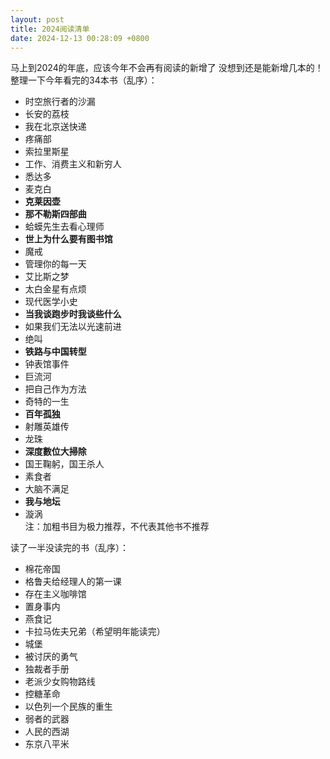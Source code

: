 ```yaml
---
layout: post
title: 2024阅读清单
date: 2024-12-13 00:28:09 +0800
---
```

马上到2024的年底，应该今年不会再有阅读的新增了
没想到还是能新增几本的！
整理一下今年看完的34本书（乱序）：
- 时空旅行者的沙漏
- 长安的荔枝
- 我在北京送快递
- 疼痛部
- 索拉里斯星
- 工作、消费主义和新穷人
- 悉达多
- 麦克白
- **克莱因壶**
- **那不勒斯四部曲**
- 蛤蟆先生去看心理师
- **世上为什么要有图书馆**
- 魔戒
- 管理你的每一天
- 艾比斯之梦
- 太白金星有点烦
- 现代医学小史
- **当我谈跑步时我谈些什么**
- 如果我们无法以光速前进
- 绝叫
- **铁路与中国转型**
- 钟表馆事件
- 巨流河
- 把自己作为方法
- 奇特的一生
- **百年孤独**
- 射雕英雄传
- 龙珠
- **深度數位大掃除**
- 国王鞠躬，国王杀人
- 素食者
- 大脑不满足
- **我与地坛**
- 漩涡  
注：加粗书目为极力推荐，不代表其他书不推荐

读了一半没读完的书（乱序）：
- 棉花帝国
- 格鲁夫给经理人的第一课
- 存在主义咖啡馆
- 置身事内
- 燕食记
- 卡拉马佐夫兄弟（希望明年能读完）
- 城堡
- 被讨厌的勇气
- 独裁者手册
- 老派少女购物路线
- 控糖革命
- 以色列一个民族的重生
- 弱者的武器
- 人民的西湖
- 东京八平米
